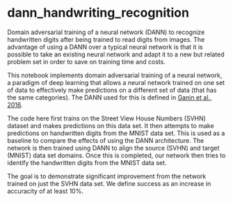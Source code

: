 # dann_handwriting_recognition
Domain adversarial training of a neural network (DANN) to recognize handwritten digits after being trained to read digits from images. The advantage of using a DANN over a typical neural network is that it is possible to take an existing neural network and adapt it to a new but related problem set in order to save on training time and costs.

This notebook implements domain adversarial training of a neural network, a paradigm of deep learning that allows a neural network trained on one set of data to effectively make predictions on a different set of data (that has the same categories). The DANN used for this is defined in [Ganin et al., 2016](https://arxiv.org/pdf/1505.07818.pdf).

The code here first trains on the Street View House Numbers (SVHN) dataset and makes predictions on this data set. It then attempts to make predictions on handwritten digits from the MNIST data set. This is used as a baseline to compare the effects of using the DANN architecture. The network is then trained using DANN to align the source (SVHN) and target (MNIST) data set domains. Once this is completed, our network then tries to identify the handwritten digits from the MNIST data set. 

The goal is to demonstrate significant improvement from the network trained on just the SVHN data set. We define success as an increase in accuracity of at least 10%. 
